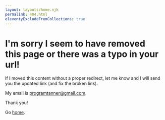 ```yaml
---
layout: layouts/home.njk
permalink: 404.html
eleventyExcludeFromCollections: true
---
```


# I'm sorry I seem to have removed this page or there was a typo in your url! 

If I moved this content without a proper redirect, let me know and I will send you the updated link (and fix the broken link).

My email is programtanner@gmail.com.

Thank you!

Go <a href="{{ '/' | url }}">home</a>.
